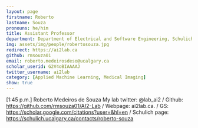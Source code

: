```yaml
---
layout: page
firstname: Roberto
lastname: Souza
pronouns: he/him
title: Assistant Professor
department: Department of Electrical and Software Engineering, Schulich School of Engineering
img: assets/img/people/robertosouza.jpg
redirect: https://ai2lab.ca
github: rmsouza01
email: roberto.medeirosdeso@ucalgary.ca
scholar_userid: G2V4oBIAAAAJ
twitter_username: ai2lab
category: [Applied Machine Learning, Medical Imaging]
show: true
---
```


[1:45 p.m.] Roberto Medeiros de Souza
    My lab twitter: @lab_ai2  / Github: https://github.com/rmsouza01/AI2-Lab / Webpage: ai2lab.ca. / GS: https://scholar.google.com/citations?user=&hl=en / Schulich page: https://schulich.ucalgary.ca/contacts/roberto-souza